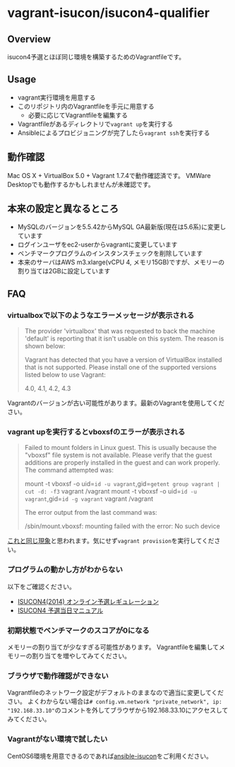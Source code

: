 # vagrant-isucon/isucon4-qualifier

## Overview

isucon4予選とほぼ同じ環境を構築するためのVagrantfileです。

## Usage

- vagrant実行環境を用意する
- このリポジトリ内のVagrantfileを手元に用意する
  - 必要に応じてVagrantfileを編集する
- Vagrantfileがあるディレクトリで`vagrant up`を実行する
- Ansibleによるプロビジョニングが完了したら`vagrant ssh`を実行する

## 動作確認

Mac OS X + VirtualBox 5.0 + Vagrant 1.7.4で動作確認済です。
VMWare Desktopでも動作するかもしれませんが未確認です。

## 本来の設定と異なるところ

- MySQLのバージョンを5.5.42からMySQL GA最新版(現在は5.6系)に変更しています
- ログインユーザをec2-userからvagrantに変更しています
- ベンチマークプログラムのインスタンスチェックを削除しています
- 本来のサーバはAWS m3.xlarge(vCPU 4, メモリ15GB)ですが、メモリーの割り当ては2GBに設定しています

## FAQ

### virtualboxで以下のようなエラーメッセージが表示される

> The provider 'virtualbox' that was requested to back the machine
> 'default' is reporting that it isn't usable on this system. The
> reason is shown below:
> 
> Vagrant has detected that you have a version of VirtualBox installed
> that is not supported. Please install one of the supported versions
> listed below to use Vagrant:
> 
> 4.0, 4.1, 4.2, 4.3

Vagrantのバージョンが古い可能性があります。最新のVagrantを使用してください。

### vagrant upを実行するとvboxsfのエラーが表示される

> Failed to mount folders in Linux guest. This is usually because
> the "vboxsf" file system is not available. Please verify that
> the guest additions are properly installed in the guest and
> can work properly. The command attempted was:
> 
> mount -t vboxsf -o uid=`id -u vagrant`,gid=`getent group vagrant | cut -d: -f3` vagrant /vagrant
> mount -t vboxsf -o uid=`id -u vagrant`,gid=`id -g vagrant` vagrant /vagrant
> 
> The error output from the last command was:
> 
> /sbin/mount.vboxsf: mounting failed with the error: No such device

[これと同じ現象](http://qiita.com/hapicky/items/a7f9d56588f96d005fad)と思われます。気にせず`vagrant provision`を実行してください。

### プログラムの動かし方がわからない

以下をご確認ください。

- [ISUCON4(2014) オンライン予選レギュレーション](http://isucon.net/archives/39979344.html)
- [ISUCON4 予選当日マニュアル](https://gist.github.com/mirakui/e394ed543415852d34a6)

### 初期状態でベンチマークのスコアが0になる

メモリーの割り当てが少なすぎる可能性があります。
Vagrantfileを編集してメモリーの割り当てを増やしてみてください。

### ブラウザで動作確認ができない

Vagrantfileのネットワーク設定がデフォルトのままなので適当に変更してください。
よくわからない場合は`# config.vm.network "private_network", ip: "192.168.33.10"`のコメントを外してブラウザから192.168.33.10にアクセスしてみてください。

### Vagrantがない環境で試したい

CentOS6環境を用意できるのであれば[ansible-isucon](https://github.com/matsuu/ansible-isucon)をご利用ください。
